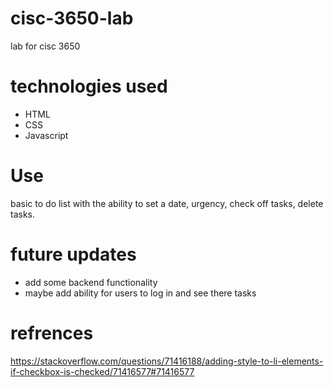 # cisc-3650-lab
lab for cisc 3650 

# technologies used 
- HTML 
- CSS
- Javascript
# Use 
basic to do list with the ability to set a date, urgency, check off tasks, delete tasks. 

# future updates 
- add some backend functionality
- maybe add ability for users to log in and see there tasks 

# refrences 
https://stackoverflow.com/questions/71416188/adding-style-to-li-elements-if-checkbox-is-checked/71416577#71416577


